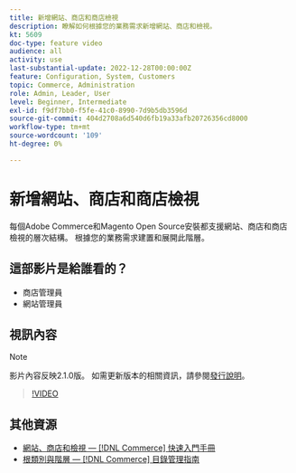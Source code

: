 ```yaml
---
title: 新增網站、商店和商店檢視
description: 瞭解如何根據您的業務需求新增網站、商店和檢視。
kt: 5609
doc-type: feature video
audience: all
activity: use
last-substantial-update: 2022-12-28T00:00:00Z
feature: Configuration, System, Customers
topic: Commerce, Administration
role: Admin, Leader, User
level: Beginner, Intermediate
exl-id: f9df7bb0-f5fe-41c0-8990-7d9b5db3596d
source-git-commit: 404d2708a6d540d6fb19a33afb20726356cd8000
workflow-type: tm+mt
source-wordcount: '109'
ht-degree: 0%

---
```


# 新增網站、商店和商店檢視

每個Adobe Commerce和Magento Open Source安裝都支援網站、商店和商店檢視的層次結構。 根據您的業務需求建置和展開此階層。

## 這部影片是給誰看的？

- 商店管理員
- 網站管理員

## 視訊內容

>[!NOTE]
>
>影片內容反映2.1.0版。 如需更新版本的相關資訊，請參閱[發行說明](https://experienceleague.adobe.com/docs/commerce-operations/release/notes/overview.html?lang=zh-Hant)。

>[!VIDEO](https://video.tv.adobe.com/v/35787?quality=12&learn=on)

## 其他資源

- [網站、商店和檢視 —  [!DNL Commerce] 快速入門手冊](https://experienceleague.adobe.com/docs/commerce-admin/start/setup/websites-stores-views.html?lang=zh-Hant)
- [根類別與階層 —  [!DNL Commerce] 目錄管理指南](https://experienceleague.adobe.com/docs/commerce-admin/catalog/categories/category-root.html?lang=zh-Hant)
